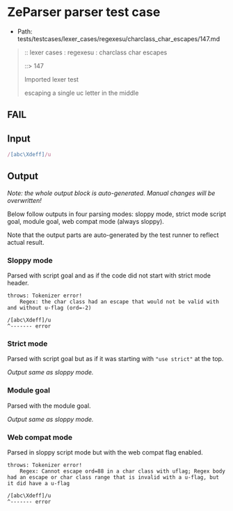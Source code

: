 # ZeParser parser test case

- Path: tests/testcases/lexer_cases/regexesu/charclass_char_escapes/147.md

> :: lexer cases : regexesu : charclass char escapes
>
> ::> 147
>
> Imported lexer test
>
> escaping a single uc letter in the middle

## FAIL

## Input

`````js
/[abc\Xdeff]/u
`````

## Output

_Note: the whole output block is auto-generated. Manual changes will be overwritten!_

Below follow outputs in four parsing modes: sloppy mode, strict mode script goal, module goal, web compat mode (always sloppy).

Note that the output parts are auto-generated by the test runner to reflect actual result.

### Sloppy mode

Parsed with script goal and as if the code did not start with strict mode header.

`````
throws: Tokenizer error!
    Regex: the char class had an escape that would not be valid with and without u-flag (ord=-2)

/[abc\Xdeff]/u
^------- error
`````

### Strict mode

Parsed with script goal but as if it was starting with `"use strict"` at the top.

_Output same as sloppy mode._

### Module goal

Parsed with the module goal.

_Output same as sloppy mode._

### Web compat mode

Parsed in sloppy script mode but with the web compat flag enabled.

`````
throws: Tokenizer error!
    Regex: Cannot escape ord=88 in a char class with uflag; Regex body had an escape or char class range that is invalid with a u-flag, but it did have a u-flag

/[abc\Xdeff]/u
^------- error
`````

